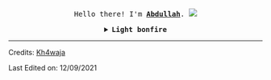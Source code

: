 <p align="center">
  <br>
  <samp>
    Hello there! I'm <b><a rel="nofollow noopener noreferrer" target="_blank" href="http://abdullahkhawaja.com">Abdullah</a></b>.
</samp>

  <img src="https://64.media.tumblr.com/9999f372d031bbc60499d6dd93b1ccc4/tumblr_okq34s9rQ81tgzy56o1_1280.gifv"/>

</p>


<details align="center">

<summary> <b> <samp> Light bonfire </samp></b></summary>
<samp>
 <b><h2 style="color: #fc6203">B O N F I R E &nbsp; L I T !</h2> </b>

<img src="https://i.ibb.co/6vH28j2/sword.gif" width="200"/>



</samp>
</details>

----
Credits: [Kh4waja](https://github.com/hax3xploit)

Last Edited on: 12/09/2021
